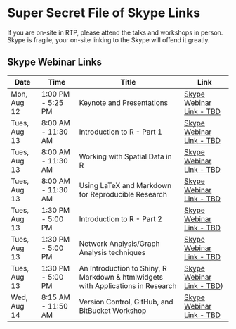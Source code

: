 # Super Secret File of Skype Links

If you are on-site in RTP, please attend the talks and workshops in person.  Skype is fragile, your on-site linking to the Skype will offend it greatly.

## Skype Webinar Links

|Date|Time|Title|Link|
|----|----|-----|----|
|Mon, Aug 12|1:00 PM - 5:25 PM|Keynote and Presentations|[Skype Webinar Link - TBD]()|
|Tues, Aug 13|8:00 AM - 11:30 AM|Introduction to R - Part 1|[Skype Webinar Link - TBD]()|
|Tues, Aug 13|8:00 AM - 11:30 AM|Working with Spatial Data in R|[Skype Webinar Link - TBD]()|
|Tues, Aug 13|8:00 AM - 11:30 AM|Using LaTeX and Markdown for Reproducible Research|[Skype Webinar Link - TBD]()|
|Tues, Aug 13|1:30 PM - 5:00 PM|Introduction to R - Part 2|[Skype Webinar Link - TBD]()|
|Tues, Aug 13|1:30 PM - 5:00 PM|Network Analysis/Graph Analysis techniques|[Skype Webinar Link - TBD]()|
|Tues, Aug 13|1:30 PM - 5:00 PM|An Introduction to Shiny, R Markdown & htmlwidgets with Applications in Research|[Skype Webinar Link - TBD]())|
|Wed, Aug 14|8:15 AM - 11:50 AM|Version Control, GitHub, and BitBucket Workshop|[Skype Webinar Link - TBD]()|
